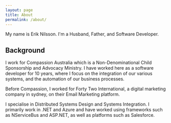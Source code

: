 ```yaml
---
layout: page
title: About
permalink: /about/
---
```


My name is Erik Nilsson. I'm a Husband, Father, and Software Developer.

## Background

I work for Compassion Australia which is a Non-Denominational Child Sponsorship and Advocacy Ministry. I have worked here as a software developer for 10 years, where I focus on the integration of our various systems, and the automation of our business processes.

Before Compassion, I worked for Forty Two International, a digital marketing company in sydney, on their Email Marketing platform.

I specialise in Distributed Systems Design and Systems Integration. I primarily work in .NET and Azure and have worked using frameworks such as NServiceBus and ASP.NET, as well as platforms such as Salesforce.